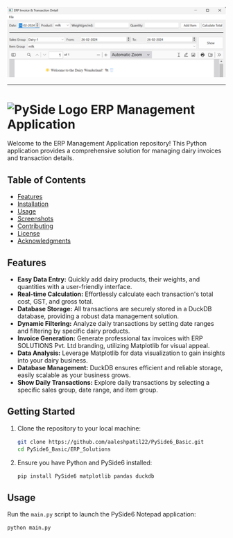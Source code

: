 ![Screenshot](Screenshot.png)

---

# ![PySide Logo](https://qt-wiki-uploads.s3.amazonaws.com/images/0/07/PySideLogo1.png) ERP Management Application

Welcome to the ERP Management Application repository! This Python application provides a comprehensive solution for managing dairy invoices and transaction details. 

## Table of Contents

- [Features](#features)
- [Installation](#installation)
- [Usage](#usage)
- [Screenshots](#screenshots)
- [Contributing](#contributing)
- [License](#license)
- [Acknowledgments](#acknowledgments)

## Features

- **Easy Data Entry:** Quickly add dairy products, their weights, and quantities with a user-friendly interface.
- **Real-time Calculation:** Effortlessly calculate each transaction's total cost, GST, and gross total.
- **Database Storage:** All transactions are securely stored in a DuckDB database, providing a robust data management solution.
- **Dynamic Filtering:** Analyze daily transactions by setting date ranges and filtering by specific dairy products.
- **Invoice Generation:** Generate professional tax invoices with ERP SOLUTIONS Pvt. Ltd branding, utilizing Matplotlib for visual appeal.
- **Data Analysis:** Leverage Matplotlib for data visualization to gain insights into your dairy business.
- **Database Management:** DuckDB ensures efficient and reliable storage, easily scalable as your business grows.
- **Show Daily Transactions:** Explore daily transactions by selecting a specific sales group, date range, and item group.


## Getting Started

1. Clone the repository to your local machine:

   ```bash
   git clone https://github.com/aaleshpatil22/PySide6_Basic.git
   cd PySide6_Basic/ERP_Solutions
   ```

2. Ensure you have Python and PySide6 installed:

   ```bash
   pip install PySide6 matplotlib pandas duckdb
   ```

## Usage

Run the `main.py` script to launch the PySide6 Notepad application:

```bash
python main.py
```

